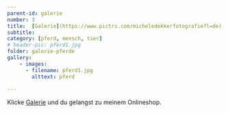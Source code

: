 ```yaml
---
parent-id: galerie
number: 3
title:  [Galerie](https://www.pictrs.com/micheledekkerfotografie?l=de)
subtitle: 
category: [pferd, mensch, tier]
# header-pic: pferd1.jpg
folder: galerie-pferde
gallery:
    - images:
      - filename: pferd1.jpg
        alttext: pferd
      
---
```

Klicke  [Galerie](https://www.pictrs.com/micheledekkerfotografie?l=de) und du gelangst zu meinem Onlineshop.

<!-- beschreibender Text hier -->
